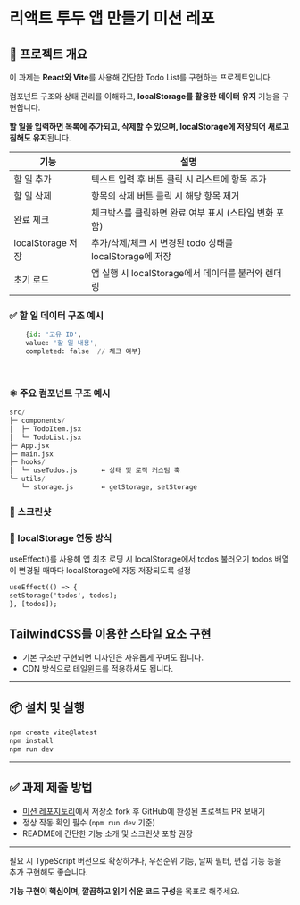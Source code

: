 # 리액트 투두 앱 만들기 미션 레포

## 🎯 프로젝트 개요

이 과제는 **React와 Vite**를 사용해 간단한 Todo List를 구현하는 프로젝트입니다.

컴포넌트 구조와 상태 관리를 이해하고, **localStorage를 활용한 데이터 유지** 기능을 구현합니다.

**할 일을 입력하면 목록에 추가되고, 삭제할 수 있으며, localStorage에 저장되어 새로고침해도 유지**됩니다.

| 기능              | 설명                                                     |
| ----------------- | -------------------------------------------------------- |
| 할 일 추가        | 텍스트 입력 후 버튼 클릭 시 리스트에 항목 추가           |
| 할 일 삭제        | 항목의 삭제 버튼 클릭 시 해당 항목 제거                  |
| 완료 체크         | 체크박스를 클릭하면 완료 여부 표시 (스타일 변화 포함)    |
| localStorage 저장 | 추가/삭제/체크 시 변경된 todo 상태를 localStorage에 저장 |
| 초기 로드         | 앱 실행 시 localStorage에서 데이터를 불러와 렌더링       |

### ✅ 할 일 데이터 구조 예시

```python
	{id: '고유 ID',
	value: '할 일 내용',
	completed: false  // 체크 여부}
```

​

### ⚛️ 주요 컴포넌트 구조 예시

```python
src/
├─ components/
│  ├─ TodoItem.jsx
│  └─ TodoList.jsx
├─ App.jsx
├─ main.jsx
├─ hooks/
│  └─ useTodos.js      ← 상태 및 로직 커스텀 훅
└─ utils/
   └─ storage.js       ← getStorage, setStorage
```

### 🧠 스크린샷

### 💾 localStorage 연동 방식

useEffect()를 사용해 앱 최초 로딩 시 localStorage에서 todos 불러오기
todos 배열이 변경될 때마다 localStorage에 자동 저장되도록 설정

```jsp
useEffect(() => {
setStorage('todos', todos);
}, [todos]);
```

## TailwindCSS를 이용한 스타일 요소 구현

-   기본 구조만 구현되면 디자인은 자유롭게 꾸며도 됩니다.
-   CDN 방식으로 테일윈드를 적용하셔도 됩니다.

---

## 📦 설치 및 실행

```bash
npm create vite@latest
npm install
npm run dev
```

---

## ✅ 과제 제출 방법

-   [미션 레포지토리](https://github.com/sik2/react-todo-mession1)에서 저장소 fork 후 GitHub에 완성된 프로젝트 PR 보내기
-   정상 작동 확인 필수 (`npm run dev` 기준)
-   README에 간단한 기능 소개 및 스크린샷 포함 권장

---

필요 시 TypeScript 버전으로 확장하거나, 우선순위 기능, 날짜 필터, 편집 기능 등을 추가 구현해도 좋습니다.

**기능 구현이 핵심이며, 깔끔하고 읽기 쉬운 코드 구성**을 목표로 해주세요.
